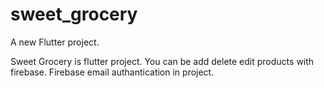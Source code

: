 # sweet_grocery
A new Flutter project.

Sweet Grocery is flutter project. You can be add delete edit products with firebase. Firebase email authantication in project.
